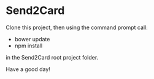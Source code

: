 # Send2Card

Clone this project, then using the command prompt call:

- bower update
- npm install

in the Send2Card root project folder.

Have a good day!

